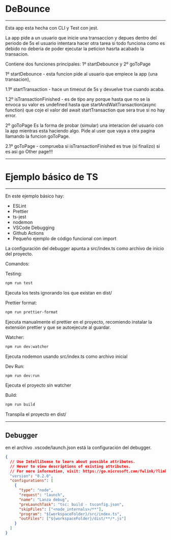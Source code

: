 
# DeBounce
---
Esta app esta hecha con CLI y Test con jest.

La app pide a un usuario que inicie una transaccion y depues dentro del periodo de 5s el usuario intentara hacer otra tarea
si todo funciona como es debido no deberia de poder ejecutar la peticion hasrta acabado la transacion.

Contiene dos funciones principales: 1º startDebounce y 2º goToPage 

1º startDebounce - esta funcion pide al usuario que empiece la app (una transacion),

1.1º startTransaction - hace un timeout de 5s y devuelve true cuando acaba.

1.2º isTransactionFinished - es de tipo any porque hasta que no se la envoca su valor es
undefined hasta que startAndWaitTransaction(async function) que coje el valor del await startTransaction
que sera true si no hay error. 


2º goToPage
Es la forma de probar (simular) una interacion del usuario con la app mientras esta haciendo algo.
Pide al user que vaya a otra pagina llamando la funcion goToPage. 

2.1º goToPage - comprueba si isTransactionFinished es true (si finalizo) si es asi go Other page!!! 

---

# Ejemplo básico de TS

---

En este ejemplo básico hay:

- ESLint
- Prettier
- ts-jest
- nodemon
- VSCode Debugging
- Github Actions
- Pequeño ejemplo de código funcional con import

La configuración del debugger apunta a src/index.ts como archivo de inicio del proyecto.

Comandos:

Testing:

```sh
npm run test
```

Ejecuta los tests ignorando los que existan en dist/

Prettier format:

```sh
npm run prettier-format
```

Ejecuta manualmente el prettier en el proyecto, recomiendo instalar la extensión prettier y que se autoejecute al guardar.

Watcher:

```sh
npm run dev:watcher
```

Ejecuta nodemon usando src/index.ts como archivo inicial

Dev Run:

```sh
npm run dev:run
```

Ejecuta el proyecto sin watcher

Build:

```sh
npm run build
```

Transpila el proyecto en dist/

---

## Debugger

en el archivo .vscode/launch.json está la configuración del debugger.

```json
{
  // Use IntelliSense to learn about possible attributes.
  // Hover to view descriptions of existing attributes.
  // For more information, visit: https://go.microsoft.com/fwlink/?linkid=830387
  "version": "0.2.0",
  "configurations": [
    {
      "type": "node",
      "request": "launch",
      "name": "Lanza debug",
      "preLaunchTask": "tsc: build - tsconfig.json",
      "skipFiles": ["<node_internals>/**"],
      "program": "${workspaceFolder}/src/index.ts",
      "outFiles": ["${workspaceFolder}/dist/**/*.js"]
    }
  ]
}
```
